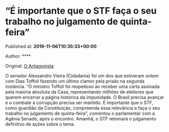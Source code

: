 
# “É importante que o STF faça o seu trabalho no julgamento de quinta-feira”

Published at: **2019-11-06T10:35:33+00:00**

Author: ****

Original: [O Antagonista](https://www.oantagonista.com/brasil/e-importante-que-o-stf-faca-o-seu-trabalho-no-julgamento-de-quinta-feira/)

O senador Alessandro Vieira (Cidadania) foi um dos que estiveram ontem com Dias Toffoli fazendo um último clamor pela prisão na segunda instância.
“O ministro Toffoli foi respeitoso ao receber uma carta assinada pela maioria absoluta da Casa, representando milhões de eleitores que querem encerrar a página histórica da impunidade. O Brasil precisa avançar e o combate à corrupção precisa ser mantido. É importante que o STF, como guardião da Constituição, compreenda essa relevância e faça o seu trabalho no julgamento de quinta-feira”, comentou o parlamentar com a Agênia Senado, após o encontro.
Amanhã, o STF retomará o julgamento definitivo de ações sobre o tema.
